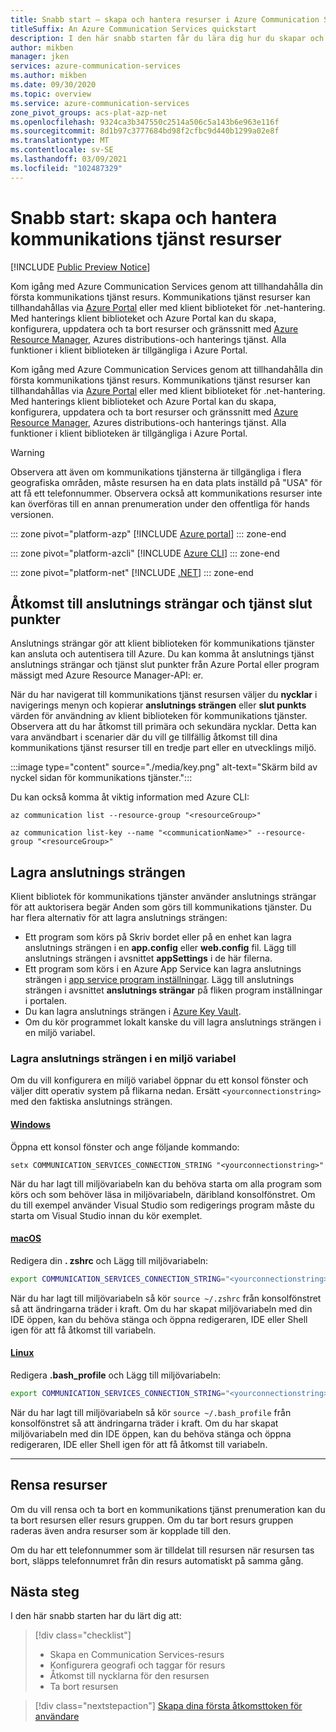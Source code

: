 ```yaml
---
title: Snabb start – skapa och hantera resurser i Azure Communication Services
titleSuffix: An Azure Communication Services quickstart
description: I den här snabb starten får du lära dig hur du skapar och hanterar din första Azure Communication Services-resurs.
author: mikben
manager: jken
services: azure-communication-services
ms.author: mikben
ms.date: 09/30/2020
ms.topic: overview
ms.service: azure-communication-services
zone_pivot_groups: acs-plat-azp-net
ms.openlocfilehash: 9324ca3b347550c2514a506c5a143b6e963e116f
ms.sourcegitcommit: 8d1b97c3777684bd98f2cfbc9d440b1299a02e8f
ms.translationtype: MT
ms.contentlocale: sv-SE
ms.lasthandoff: 03/09/2021
ms.locfileid: "102487329"
---
```

# <a name="quickstart-create-and-manage-communication-services-resources"></a>Snabb start: skapa och hantera kommunikations tjänst resurser

[!INCLUDE [Public Preview Notice](../includes/public-preview-include.md)]

Kom igång med Azure Communication Services genom att tillhandahålla din första kommunikations tjänst resurs. Kommunikations tjänst resurser kan tillhandahållas via [Azure Portal](https://portal.azure.com) eller med klient biblioteket för .net-hantering. Med hanterings klient biblioteket och Azure Portal kan du skapa, konfigurera, uppdatera och ta bort resurser och gränssnitt med [Azure Resource Manager](../../azure-resource-manager/management/overview.md), Azures distributions-och hanterings tjänst. Alla funktioner i klient biblioteken är tillgängliga i Azure Portal. 


Kom igång med Azure Communication Services genom att tillhandahålla din första kommunikations tjänst resurs. Kommunikations tjänst resurser kan tillhandahållas via [Azure Portal](https://portal.azure.com) eller med klient biblioteket för .net-hantering. Med hanterings klient biblioteket och Azure Portal kan du skapa, konfigurera, uppdatera och ta bort resurser och gränssnitt med [Azure Resource Manager](../../azure-resource-manager/management/overview.md), Azures distributions-och hanterings tjänst. Alla funktioner i klient biblioteken är tillgängliga i Azure Portal.

> [!WARNING]
> Observera att även om kommunikations tjänsterna är tillgängliga i flera geografiska områden, måste resursen ha en data plats inställd på "USA" för att få ett telefonnummer. Observera också att kommunikations resurser inte kan överföras till en annan prenumeration under den offentliga för hands versionen.

::: zone pivot="platform-azp"
[!INCLUDE [Azure portal](./includes/create-resource-azp.md)]
::: zone-end

::: zone pivot="platform-azcli"
[!INCLUDE [Azure CLI](./includes/create-resource-azcli.md)]
::: zone-end

::: zone pivot="platform-net"
[!INCLUDE [.NET](./includes/create-resource-net.md)]
::: zone-end

## <a name="access-your-connection-strings-and-service-endpoints"></a>Åtkomst till anslutnings strängar och tjänst slut punkter

Anslutnings strängar gör att klient biblioteken för kommunikations tjänster kan ansluta och autentisera till Azure. Du kan komma åt anslutnings tjänst anslutnings strängar och tjänst slut punkter från Azure Portal eller program mässigt med Azure Resource Manager-API: er.

När du har navigerat till kommunikations tjänst resursen väljer du **nycklar** i navigerings menyn och kopierar **anslutnings strängen** eller **slut punkts** värden för användning av klient biblioteken för kommunikations tjänster. Observera att du har åtkomst till primära och sekundära nycklar. Detta kan vara användbart i scenarier där du vill ge tillfällig åtkomst till dina kommunikations tjänst resurser till en tredje part eller en utvecklings miljö.

:::image type="content" source="./media/key.png" alt-text="Skärm bild av nyckel sidan för kommunikations tjänster.":::

Du kan också komma åt viktig information med Azure CLI:

```azurecli
az communication list --resource-group "<resourceGroup>"

az communication list-key --name "<communicationName>" --resource-group "<resourceGroup>"
```

## <a name="store-your-connection-string"></a>Lagra anslutnings strängen

Klient bibliotek för kommunikations tjänster använder anslutnings strängar för att auktorisera begär Anden som görs till kommunikations tjänster. Du har flera alternativ för att lagra anslutnings strängen:

* Ett program som körs på Skriv bordet eller på en enhet kan lagra anslutnings strängen i en **app.config** eller **web.config** fil. Lägg till anslutnings strängen i avsnittet **appSettings** i de här filerna.
* Ett program som körs i en Azure App Service kan lagra anslutnings strängen i [app service program inställningar](../../app-service/configure-common.md). Lägg till anslutnings strängen i avsnittet **anslutnings strängar** på fliken program inställningar i portalen.
* Du kan lagra anslutnings strängen i [Azure Key Vault](../../data-factory/store-credentials-in-key-vault.md).
* Om du kör programmet lokalt kanske du vill lagra anslutnings strängen i en miljö variabel.

### <a name="store-your-connection-string-in-an-environment-variable"></a>Lagra anslutnings strängen i en miljö variabel

Om du vill konfigurera en miljö variabel öppnar du ett konsol fönster och väljer ditt operativ system på flikarna nedan. Ersätt `<yourconnectionstring>` med den faktiska anslutnings strängen.

#### <a name="windows"></a>[Windows](#tab/windows)

Öppna ett konsol fönster och ange följande kommando:

```console
setx COMMUNICATION_SERVICES_CONNECTION_STRING "<yourconnectionstring>"
```

När du har lagt till miljövariabeln kan du behöva starta om alla program som körs och som behöver läsa in miljövariabeln, däribland konsolfönstret. Om du till exempel använder Visual Studio som redigerings program måste du starta om Visual Studio innan du kör exemplet.

#### <a name="macos"></a>[macOS](#tab/unix)

Redigera din **. zshrc** och Lägg till miljövariabeln:

```bash
export COMMUNICATION_SERVICES_CONNECTION_STRING="<yourconnectionstring>"
```

När du har lagt till miljövariabeln så kör `source ~/.zshrc` från konsolfönstret så att ändringarna träder i kraft. Om du har skapat miljövariabeln med din IDE öppen, kan du behöva stänga och öppna redigeraren, IDE eller Shell igen för att få åtkomst till variabeln.

#### <a name="linux"></a>[Linux](#tab/linux)

Redigera **.bash_profile** och Lägg till miljövariabeln:

```bash
export COMMUNICATION_SERVICES_CONNECTION_STRING="<yourconnectionstring>"
```

När du har lagt till miljövariabeln så kör `source ~/.bash_profile` från konsolfönstret så att ändringarna träder i kraft. Om du har skapat miljövariabeln med din IDE öppen, kan du behöva stänga och öppna redigeraren, IDE eller Shell igen för att få åtkomst till variabeln.

---

## <a name="clean-up-resources"></a>Rensa resurser

Om du vill rensa och ta bort en kommunikations tjänst prenumeration kan du ta bort resursen eller resurs gruppen. Om du tar bort resurs gruppen raderas även andra resurser som är kopplade till den.

Om du har ett telefonnummer som är tilldelat till resursen när resursen tas bort, släpps telefonnumret från din resurs automatiskt på samma gång.

## <a name="next-steps"></a>Nästa steg

I den här snabb starten har du lärt dig att:

> [!div class="checklist"]
> * Skapa en Communication Services-resurs
> * Konfigurera geografi och taggar för resurs
> * Åtkomst till nycklarna för den resursen
> * Ta bort resursen

> [!div class="nextstepaction"]
> [Skapa dina första åtkomsttoken för användare](access-tokens.md)

